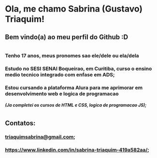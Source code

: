 # Ola, me chamo Sabrina (Gustavo) Triaquim!
## Bem vindo(a) ao meu perfil do Github :D
#
#
### Tenho 17 anos, meus pronomes sao ele/dele ou ela/dela
### Estudo no SESI SENAI Boqueirao, em Curitiba, curso o ensino medio tecnico integrado com enfase em ADS;
### Estou cursando a plataforma Alura para me aprimorar em desenvolvimento web e logica de programacao
##### (Ja completei os cursos de HTML e CSS, logica de programacao JS);
#
## Contatos:
### triaquimsabrina@gmail.com;
### https://www.linkedin.com/in/sabrina-triaquim-419a582aa/;


